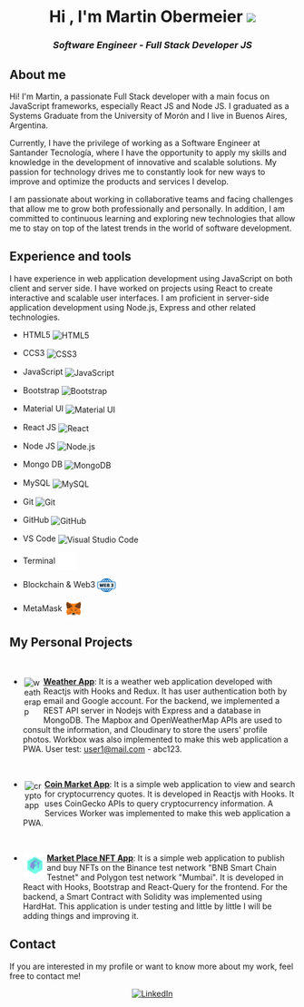 <head>
    <meta charset="UTF-8">
    <meta name="viewport" content="width=device-width, initial-scale=1.0">
    <link rel="stylesheet" href="styles.css">
</head>

<h1 align="center">Hi , I'm Martin Obermeier <img src="https://media.giphy.com/media/hvRJCLFzcasrR4ia7z/giphy.gif" width="35"></h1>

<h3 align="center"><i>Software Engineer - Full Stack Developer JS</i></h3>

## About me

Hi! I'm Martin, a passionate Full Stack developer with a main focus on JavaScript frameworks, especially React JS and Node JS. I graduated as a Systems Graduate from the University of Morón and I live in Buenos Aires, Argentina.

Currently, I have the privilege of working as a Software Engineer at Santander Tecnología, where I have the opportunity to apply my skills and knowledge in the development of innovative and scalable solutions. My passion for technology drives me to constantly look for new ways to improve and optimize the products and services I develop.

I am passionate about working in collaborative teams and facing challenges that allow me to grow both professionally and personally. In addition, I am committed to continuous learning and exploring new technologies that allow me to stay on top of the latest trends in the world of software development.

## Experience and tools

I have experience in web application development using JavaScript on both client and server side.
I have worked on projects using React to create interactive and scalable user interfaces.
I am proficient in server-side application development using Node.js, Express and other related technologies.

- HTML5 <img align="center" alt="HTML5" width="32px" src="https://cdn.jsdelivr.net/gh/devicons/devicon/icons/html5/html5-original.svg"/>

- CCS3 <img align="center" alt="CSS3" width="32px" src="https://cdn.jsdelivr.net/gh/devicons/devicon/icons/css3/css3-original.svg"/>

- JavaScript <img align="center" alt="JavaScript" width="32px" src="https://cdn.jsdelivr.net/gh/devicons/devicon/icons/javascript/javascript-original.svg" />

- Bootstrap <img align="center" alt="Bootstrap" width="32px" src="https://cdn.jsdelivr.net/gh/devicons/devicon/icons/bootstrap/bootstrap-original.svg" />

- Material UI <img align="center" alt="Material UI" width="32px" src="https://cdn.jsdelivr.net/gh/devicons/devicon/icons/materialui/materialui-original.svg" />

- React JS <img align="center" alt="React" width="32px" src="https://cdn.jsdelivr.net/gh/devicons/devicon/icons/react/react-original.svg" />

- Node JS <img align="center" alt="Node.js" width="32px" src="https://cdn.jsdelivr.net/gh/devicons/devicon/icons/nodejs/nodejs-original.svg" />

- Mongo DB <img align="center" alt="MongoDB" width="32px" src="https://cdn.jsdelivr.net/gh/devicons/devicon/icons/mongodb/mongodb-original.svg" />

- MySQL <img align="center" alt="MySQL" width="32px" src="https://cdn.jsdelivr.net/gh/devicons/devicon/icons/mysql/mysql-original.svg" />

- Git <img align="center" alt="Git" width="32px" src="https://cdn.jsdelivr.net/gh/devicons/devicon/icons/git/git-original.svg" />

- GitHub <img align="center" alt="GitHub" width="32px" src="https://user-images.githubusercontent.com/3369400/139447912-e0f43f33-6d9f-45f8-be46-2df5bbc91289.png" />

- VS Code <img align="center" alt="Visual Studio Code" width="32px" src="https://cdn.jsdelivr.net/gh/devicons/devicon/icons/vscode/vscode-original.svg" />

- Terminal <img align="center" alt="Terminal" width="32px" src="./img/terminal-dark.svg" />

- Blockchain & Web3 <img align="center" alt="Web3" width="32px" src="./img/web-3-icon.svg" />

- MetaMask <img align="center" alt="MetaMask" width="32px" src="./img/MetaMask_Fox.svg" />

<!-- <img align="left" alt="Terminal" width="32px" src="./img/terminal-light.svg" /> -->

## My Personal Projects

<br />

- <img align="left" alt="weatherapp" style="padding:2px" width="32px" src="https://mo-clima.netlify.app/weather-icon.png" /> [**Weather App**](https://mo-clima.netlify.app/): It is a weather web application developed with Reactjs with Hooks and Redux. It has user authentication both by email and Google account. For the backend, we implemented a REST API server in Nodejs with Express and a database in MongoDB. The Mapbox and OpenWeatherMap APIs are used to consult the information, and Cloudinary to store the users' profile photos. Workbox was also implemented to make this web application a PWA. User test: user1@mail.com - abc123.

<br />

- <img align="left" alt="cryptoapp" style="padding:3px" width="32px" src="https://mo-cryptos.netlify.app/static/media/logo.a34e2bbb945a0db8ac82.png" /> [**Coin Market App**](https://mo-cryptos.netlify.app/): It is a simple web application to view and search for cryptocurrency quotes. It is developed in Reactjs with Hooks. It uses CoinGecko APIs to query cryptocurrency information. A Services Worker was implemented to make this web application a PWA.

<br />

- <img align="left" alt="marketplaceapp" style="" width="42px" src="./img/nft.png" /> [**Market Place NFT App**](https://mo-market-place.netlify.app/): It is a simple web application to publish and buy NFTs on the Binance test network "BNB Smart Chain Testnet" and Polygon test network "Mumbai". It is developed in React with Hooks, Bootstrap and React-Query for the frontend. For the backend, a Smart Contract with Solidity was implemented using HardHat. This application is under testing and little by little I will be adding things and improving it.

## Contact

If you are interested in my profile or want to know more about my work, feel free to contact me!

<div align=center>
    <a href="https://www.linkedin.com/in/martinobermeier87"><img src="https://img.shields.io/badge/Linkedin-0077b5?style=flat&logo=linkedin" alt="LinkedIn" /></a>
</div>
